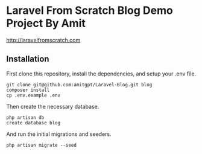 # Laravel From Scratch Blog Demo Project By Amit
 
http://laravelfromscratch.com

## Installation

First clone this repository, install the dependencies, and setup your .env file.

```
git clone git@github.com:amitgpt/Laravel-Blog.git blog
composer install
cp .env.example .env
```

Then create the necessary database.

```
php artisan db
create database blog
```

And run the initial migrations and seeders.

```
php artisan migrate --seed
```

